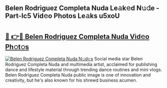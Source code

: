 ## Belen Rodriguez Completa Nuda Le𝚊k𝚎d N𝚞𝚍e - Part-Ic5 Vid𝚎o Photos Le𝚊ks u5xoU

# <h2><a href="http://fbbqwa.evod.top/?m=Belen+Rodriguez+Completa+Nuda">🔗 👉🔴 Belen Rodriguez Completa Nuda Vid𝚎o Ph𝚘t𝚘s</a></h2>

[![Belen Rodriguez Completa Nuda N𝚞d𝚎s](https://i.imgur.com/8V9OHl7.gif)](http://fbbqwa.evod.top/?m=Belen+Rodriguez+Completa+Nuda)
Social media star Belen Rodriguez Completa Nuda and multimedia artist, acclaimed for publishing dance and lifestyle material through trending dance routines and mini vlogs. Belen Rodriguez Completa Nuda public image is one of innovation and creativity, but he's also known for his shrewd business acumen. 
